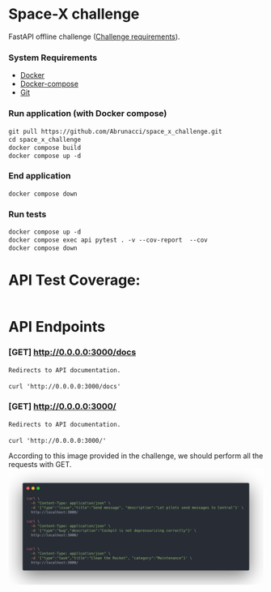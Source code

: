 # Space-X challenge

FastAPI offline challenge ([Challenge requirements](https://doc.clickup.com/459857/d/h/e12h-61863/14674106a2a38cc)).


### System Requirements

* [Docker](https://docs.docker.com/engine/install/)
* [Docker-compose](https://docs.docker.com/compose/install/)
* [Git](https://git-scm.com/book/en/v2/Getting-Started-Installing-Git)

### Run application (with Docker compose)

```shell
git pull https://github.com/Abrunacci/space_x_challenge.git
cd space_x_challenge
docker compose build
docker compose up -d
```

### End application

```shell
docker compose down
```

### Run tests

```shell
docker compose up -d
docker compose exec api pytest . -v --cov-report  --cov
docker compose down
```

# API Test Coverage:

```shell

```

# API Endpoints

### [GET] http://0.0.0.0:3000/docs

    Redirects to API documentation.

    curl 'http://0.0.0.0:3000/docs'

### [GET] http://0.0.0.0:3000/

    Redirects to API documentation.

    curl 'http://0.0.0.0:3000/'

According to this image provided in the challenge, we should perform all the requests with GET.
![img.png](readme_images/img.png)

